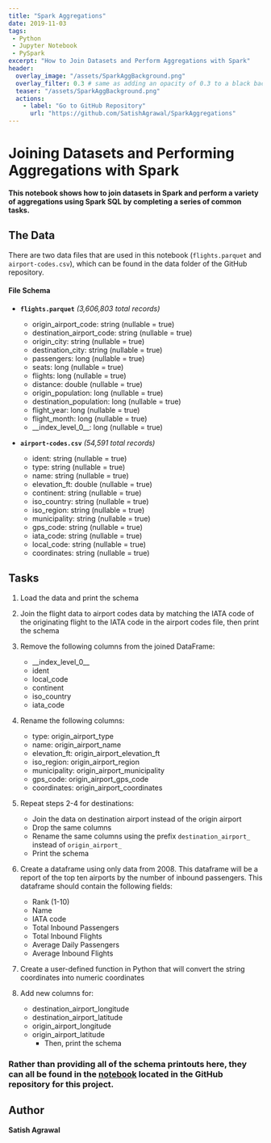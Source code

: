 ```yaml
---
title: "Spark Aggregations"
date: 2019-11-03
tags:
 - Python
 - Jupyter Notebook
 - PySpark
excerpt: "How to Join Datasets and Perform Aggregations with Spark"
header:
  overlay_image: "/assets/SparkAggBackground.png"
  overlay_filter: 0.3 # same as adding an opacity of 0.3 to a black background
  teaser: "/assets/SparkAggBackground.png"
  actions:
    - label: "Go to GitHub Repository"
      url: "https://github.com/SatishAgrawal/SparkAggregations"
---
```


# Joining Datasets and Performing Aggregations with Spark

**This notebook shows how to join datasets in Spark and perform a variety of aggregations using Spark SQL by completing a series of common tasks.**

## The Data
There are two data files that are used in this notebook (`flights.parquet` and `airport-codes.csv`), which can be found in the data folder of the GitHub repository.

#### File Schema
* **`flights.parquet`** *(3,606,803 total records)*
	* origin_airport_code: string (nullable = true)
	* destination_airport_code: string (nullable = true)
	* origin_city: string (nullable = true)
	* destination_city: string (nullable = true)
	* passengers: long (nullable = true)
	* seats: long (nullable = true)
	* flights: long (nullable = true)
	* distance: double (nullable = true)
	* origin_population: long (nullable = true)
 	* destination_population: long (nullable = true)
	* flight_year: long (nullable = true)
	* flight_month: long (nullable = true)
	* \_\_index_level_0\_\_: long (nullable = true)

* **`airport-codes.csv`** *(54,591 total records)*
	* ident: string (nullable = true)
	* type: string (nullable = true)
	* name: string (nullable = true)
	* elevation_ft: double (nullable = true)
	* continent: string (nullable = true)
	* iso_country: string (nullable = true)
	* iso_region: string (nullable = true)
	* municipality: string (nullable = true)
	* gps_code: string (nullable = true)
	* iata_code: string (nullable = true)
	* local_code: string (nullable = true)
	* coordinates: string (nullable = true)

## Tasks
1. Load the data and print the schema

3. Join the flight data to airport codes data by matching the IATA code of the originating flight to the IATA code in the airport codes file, then print the schema

4. Remove the following columns from the joined DataFrame:
	-   \_\_index_level_0\_\_
	-   ident
	-   local_code
	-   continent
	-   iso_country
	-   iata_code

5. Rename the following columns:
	-   type: origin_airport_type
	-   name: origin_airport_name
	-   elevation_ft: origin_airport_elevation_ft
	-   iso_region: origin_airport_region
	-   municipality: origin_airport_municipality
	-   gps_code: origin_airport_gps_code
	-   coordinates: origin_airport_coordinates

6. Repeat steps 2-4 for destinations:
	* Join the data on destination airport instead of the origin airport
	* Drop the same columns
	* Rename the same columns using the prefix `destination_airport_` instead of `origin_airport_` 
	* Print the schema

7. Create a dataframe using only data from 2008. This dataframe will be a report of the top ten airports by the number of inbound passengers. This dataframe should contain the following fields:
	-   Rank (1-10)
	-   Name
	-   IATA code
	-   Total Inbound Passengers
	-   Total Inbound Flights
	-   Average Daily Passengers
	-   Average Inbound Flights 

8. Create a user-defined function in Python that will convert the string coordinates into numeric coordinates

9. Add new columns for:
	*  destination_airport_longitude
	* destination_airport_latitude
	* origin_airport_longitude
	* origin_airport_latitude 
		* Then, print the schema

### Rather than providing all of the schema printouts here, they can all be found in the [notebook](https://github.com/SatishAgrawal/SparkAggregations/blob/master/Spark%20Aggregations.ipynb) located in the GitHub repository for this project.

## Author
**Satish Agrawal**

